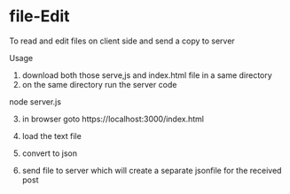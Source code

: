 # file-Edit
To read and edit files on client side and send a copy to server


Usage
1. download both those serve,js and index.html file in a same directory
2. on the same directory run the server code

  node server.js
  
3. in browser goto https://localhost:3000/index.html

4. load the text file
5. convert to json
6. send file to server which will create a separate jsonfile for the received post
